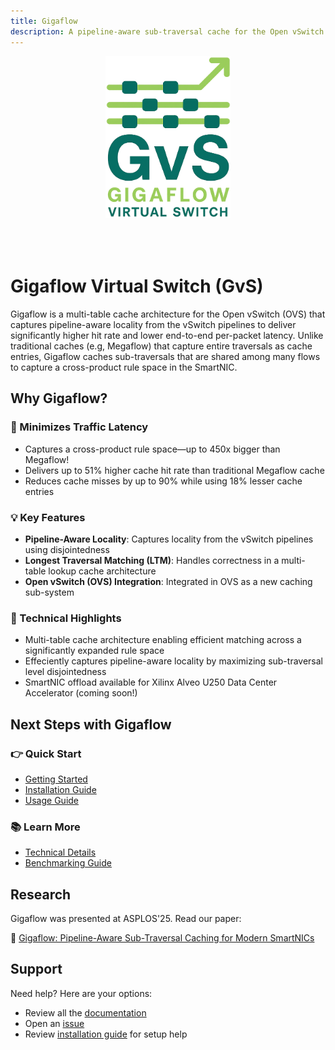 ```yaml
---
title: Gigaflow
description: A pipeline-aware sub-traversal cache for the Open vSwitch
---
```


<div style="text-align: center; padding: 0px 0px 50px 0px;">
  <img src="assets/gf-icon-transparent-small.png" style="width: 200px;"/>
</div>

# Gigaflow Virtual Switch (GvS)
Gigaflow is a multi-table cache architecture for the Open vSwitch (OVS) that captures pipeline-aware locality from the vSwitch pipelines to deliver significantly higher hit rate and lower end-to-end per-packet latency.
Unlike traditional caches (e.g, Megaflow) that capture entire traversals as cache entries, Gigaflow caches sub-traversals that are shared among many flows to capture a cross-product rule space in the SmartNIC.

## Why Gigaflow?

### 🚀 Minimizes Traffic Latency

* Captures a cross-product rule space—up to 450x bigger than Megaflow!
* Delivers up to 51% higher cache hit rate than traditional Megaflow cache
* Reduces cache misses by up to 90% while using 18% lesser cache entries

### 💡 Key Features

* **Pipeline-Aware Locality**: Captures locality from the vSwitch pipelines using disjointedness
* **Longest Traversal Matching (LTM)**: Handles correctness in a multi-table lookup cache architecture 
* **Open vSwitch (OVS) Integration**: Integrated in OVS as a new caching sub-system

### 🔧 Technical Highlights

* Multi-table cache architecture enabling efficient matching across a significantly expanded rule space
* Effeciently captures pipeline-aware locality by maximizing sub-traversal level disjointedness
* SmartNIC offload available for Xilinx Alveo U250 Data Center Accelerator (coming soon!)

## Next Steps with Gigaflow

### 👉 Quick Start

* [Getting Started](getting-started.md)
* [Installation Guide](installation.md)
* [Usage Guide](usage.md)

### 📚 Learn More

* [Technical Details](technical-details.md)
* [Benchmarking Guide](benchmarks.md)

## Research

Gigaflow was presented at ASPLOS'25. Read our paper:

📄 [Gigaflow: Pipeline-Aware Sub-Traversal Caching for Modern SmartNICs](https://dl.acm.org/doi/10.1145/3676641.3716000)

## Support

Need help? Here are your options:

* Review all the [documentation](https://gigaflow-vswitch.github.io/)
* Open an [issue](https://github.com/gigaflow-vswitch/Gigaflow-Artifact-ASPLOS2025/issues)
* Review [installation guide](installation.md) for setup help